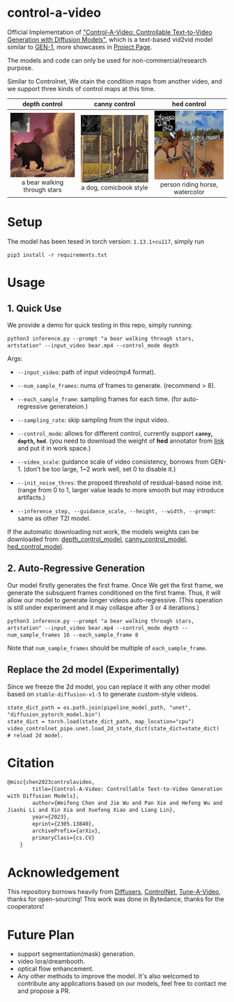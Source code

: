 # control-a-video
<!-- <img src="basketball.gif" width="256"> -->
Official Implementation of ["Control-A-Video: Controllable Text-to-Video Generation with Diffusion Models"](https://arxiv.org/abs/2305.13840), which is a text-based vid2vid model similar to [GEN-1](https://research.runwayml.com/gen1), more showcases in [Project Page](https://controlavideo.github.io).

The models and code can only be used for non-commercial/research purpose.

Similar to Controlnet, We otain the condition maps from another video, and we support three kinds of control maps at this time. 

|depth control| canny control | hed control | 
|:-:|:-:|:-:|
|<img src="videos/depth_a_bear_walking_through_stars.gif" width="200"><br> a bear walking through stars |<img src="videos/canny_a_dog_comicbook.gif" width="200"><br> a dog, comicbook style |<img src="videos/hed_a_person_riding_a_horse_jumping_over_an_obstacle_watercolor_style.gif" width="200"><br> person riding horse, watercolor|


# Setup

The model has been tesed in torch version: `1.13.1+cu117`, simply run
```
pip3 install -r requirements.txt
```

# Usage

## 1. Quick Use
We provide a demo for quick testing in this repo, simply running:

```
python3 inference.py --prompt "a bear walking through stars, artstation" --input_video bear.mp4 --control_mode depth 
```

Args:
- `--input_video`: path of input video(mp4 format).
- `--num_sample_frames`: nums of frames to generate. (recommend > 8).
- `--each_sample_frame`: sampling frames for each time. (for auto-regressive generateion.)
- `--sampling_rate`: skip sampling from the input video.

- `--control_mode`: allows for different control, currently support **`canny`, `depth`, `hed`**. (you need to download the weight of **hed** annotator from [link](https://huggingface.co/wf-genius/controlavideo-hed/resolve/main/hed-network.pth) and put it in work space.)
- `--video_scale`: guidance scale of video consistency, borrows from GEN-1. (don't be too large, 1~2 work well, set 0 to disable it.)
- `--init_noise_thres`: the propoed threshold of residual-based noise init. (range from 0 to 1, larger value leads to more smooth but may introduce artifacts.)

- `--inference_step, --guidance_scale, --height, --width, --prompt`: same as other T2I model.

If the automatic downloading not work, the models weights can be downloaded from: [depth_control_model](https://huggingface.co/wf-genius/controlavideo-depth), [canny_control_model](https://huggingface.co/wf-genius/controlavideo-canny), [hed_control_model](https://huggingface.co/wf-genius/controlavideo-hed).

## 2. Auto-Regressive Generation
Our model firstly generates the first frame. Once We get the first frame, we generate the subsquent frames conditioned on the first frame. Thus, it will allow our model to generate longer videos auto-regressive. (This operation is still under experiment and it may collaspe after 3 or 4 iterations.)
```
python3 inference.py --prompt "a bear walking through stars, artstation" --input_video bear.mp4 --control_mode depth --num_sample_frames 16 --each_sample_frame 8
```
Note that `num_sample_frames` should be multiple of `each_sample_frame`. 

## Replace the 2d model (Experimentally)
Since we freeze the 2d model, you can replace it with any other model based on `stable-diffusion-v1-5` to generate custom-style videos. 

```
state_dict_path = os.path.join(pipeline_model_path, "unet", "diffusion_pytorch_model.bin")
state_dict = torch.load(state_dict_path, map_location="cpu")
video_controlnet_pipe.unet.load_2d_state_dict(state_dict=state_dict)    # reload 2d model.
```

# Citation
```
@misc{chen2023controlavideo,
        title={Control-A-Video: Controllable Text-to-Video Generation with Diffusion Models}, 
        author={Weifeng Chen and Jie Wu and Pan Xie and Hefeng Wu and Jiashi Li and Xin Xia and Xuefeng Xiao and Liang Lin},
        year={2023},
        eprint={2305.13840},
        archivePrefix={arXiv},
        primaryClass={cs.CV}
    }
```

# Acknowledgement
This repository borrows heavily from [Diffusers](https://github.com/huggingface/diffusers), [ControlNet](https://github.com/lllyasviel/ControlNet), [Tune-A-Video](https://github.com/showlab/Tune-A-Video), thanks for open-sourcing! This work was done in Bytedance, thanks for the cooperators! 


# Future Plan
- support segmentation(mask) generation.
- video lora/dreambooth.
- optical flow enhancement.
- Any other methods to improve the model. It's also welcomed to contribute any applications based on our models, feel free to contact me and propose a PR.